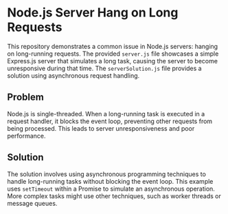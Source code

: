 # Node.js Server Hang on Long Requests

This repository demonstrates a common issue in Node.js servers: hanging on long-running requests.  The provided `server.js` file showcases a simple Express.js server that simulates a long task, causing the server to become unresponsive during that time.  The `serverSolution.js` file provides a solution using asynchronous request handling.

## Problem

Node.js is single-threaded.  When a long-running task is executed in a request handler, it blocks the event loop, preventing other requests from being processed. This leads to server unresponsiveness and poor performance.

## Solution

The solution involves using asynchronous programming techniques to handle long-running tasks without blocking the event loop.  This example uses `setTimeout` within a Promise to simulate an asynchronous operation.  More complex tasks might use other techniques, such as worker threads or message queues.
